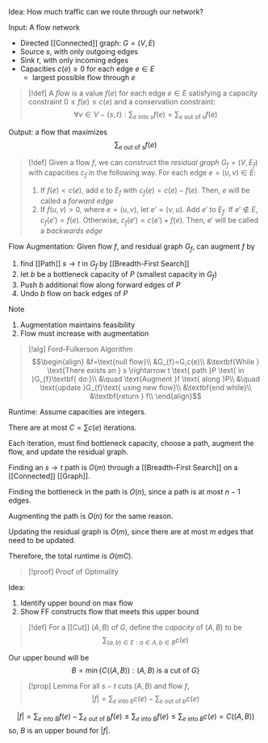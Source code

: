 Idea: How much traffic can we route through our network?

Input: A flow network
- Directed [[Connected]] graph: $G=(V,E)$
- Source $s$, with only outgoing edges
- Sink $t$, with only incoming edges
- Capacities $c(e)≥0$ for each edge $e\in E$
	- largest possible flow through $e$

>[!def]
>A *flow* is a value $f(e)$ for each edge $e\in E$ satisfying a capacity constraint $0≤f(e)≤c(e)$ and a conservation constraint: $$\forall v\in V-\{s,t\}:\sum_{e \text{ into }v}f(e)=\sum_{e \text{ out of }v}f(e)$$

Output: a flow that maximizes $$\sum_{e \text{ out of }s}f(e)$$

>[!def]
>Given a flow $f$, we can construct the *residual graph* $G_{f}=(V,E_{f})$ with capacities $c_{f}$ in the following way. For each edge $e=(u,v)\in E$:
>1. If $f(e)<c(e)$, add $e$ to $E_{f}$ with $c_{f}(e)=c(e)-f(e)$. Then, $e$ will be called a *forward edge*
>2. If $f(u,v)>0$, where $e=(u,v)$, let $e'=(v,u)$. Add $e'$ to $E_f$. If $e'\notin E$, $c_{f}(e')=f(e)$. Otherwise, $c_{f}(e')=c(e')+f(e)$. Then, $e'$ will be called a *backwards edge*

Flow Augmentation:
Given flow $f$, and residual graph $G_{f}$, can augment $f$ by 
1. find [[Path]] $s \rightarrow t$ in $G_{f}$ by [[Breadth-First Search]]
2. let $b$ be a bottleneck capacity of $P$ (smallest capacity in $G_{f}$)
3. Push $b$ additional flow along forward edges of $P$
4. Undo $b$ flow on back edges of $P$

>[!note]
>1. Augmentation maintains feasibility
>2. Flow must increase with augmentation

>[!alg] Ford-Fulkerson Algorithm
>$$\begin{align}
&f=\text{null flow}\\
&G_{f}=G,c(e)\\
&\textbf{While } \text{There exists an } s \rightarrow t \text{ path }P \text{ in }G_{f}\textbf{ do:}\\
&\quad \text{Augment }f \text{ along }P\\
&\quad \text{update }G_{f}\text{ using new flow}\\
&\textbf{end while}\\
&\textbf{return } f\\
\end{align}$$

Runtime:
Assume capacities are integers. 

There are at most $C=\sum c(e)$ iterations. 

Each iteration, must find bottleneck capacity, choose a path, augment the flow, and update the residual graph.

Finding an $s \rightarrow t$ path is $O(m)$ through a [[Breadth-First Search]] on a [[Connected]] [[Graph]]. 

Finding the bottleneck in the path is $O(n)$, since a path is at most $n-1$ edges.

Augmenting the path is $O(n)$ for the same reason.

Updating the residual graph is $O(m)$, since there are at most $m$ edges that need to be updated. 

Therefore, the total runtime is $O(mC)$.

>[!proof] Proof of Optimality

Idea: 
1. Identify upper bound on max flow
2. Show FF constructs flow that meets this upper bound

>[!def]
>For a [[Cut]] $(A,B)$ of $G$, define the *capacity* of $(A,B)$ to be $$\sum_{(a,b)\in E:a\in A,b\in B}c(e)$$

Our upper bound will be $$B=\min\{C((A,B)):(A,B)\text{ is a cut of }G\}$$

>[!prop] Lemma
For all $s-t$ cuts $(A,B)$ and flow $f$,$$|f|=\sum_{e \text{ into }b}c(e)-\sum_{e \text{ out of }b}c(e)$$

$$|f|=\sum_{e \text{ into }B}f(e)-\sum_{e \text{ out of }B}f(e)≤\sum_{e\text{ into }B}f(e)≤\sum_{e \text{ into }B}c(e)=C((A,B))$$
so, $B$ is an upper bound for $|f|$.

